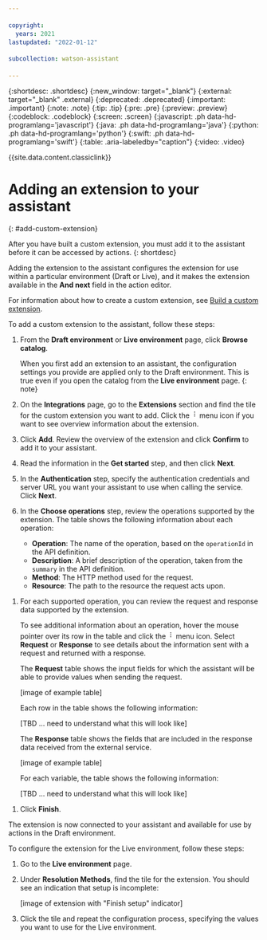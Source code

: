 ```yaml
---

copyright:
  years: 2021
lastupdated: "2022-01-12"

subcollection: watson-assistant

---
```


{:shortdesc: .shortdesc}
{:new_window: target="_blank"}
{:external: target="_blank" .external}
{:deprecated: .deprecated}
{:important: .important}
{:note: .note}
{:tip: .tip}
{:pre: .pre}
{:preview: .preview}
{:codeblock: .codeblock}
{:screen: .screen}
{:javascript: .ph data-hd-programlang='javascript'}
{:java: .ph data-hd-programlang='java'}
{:python: .ph data-hd-programlang='python'}
{:swift: .ph data-hd-programlang='swift'}
{:table: .aria-labeledby="caption"}
{:video: .video}

{{site.data.content.classiclink}}

# Adding an extension to your assistant
{: #add-custom-extension}

After you have built a custom extension, you must add it to the assistant before it can be accessed by actions.
{: shortdesc}

Adding the extension to the assistant configures the extension for use within a particular environment (Draft or Live), and it makes the extension available in the **And next** field in the action editor.

For information about how to create a custom extension, see [Build a custom extension](/docs/watson-assistant?topic=watson-assistant-build-custom-extension).

To add a custom extension to the assistant, follow these steps:

1. From the **Draft environment** or **Live environment** page, click **Browse catalog**.

    When you first add an extension to an assistant, the configuration settings you provide are applied only to the Draft environment. This is true even if you open the catalog from the **Live environment** page.
    {: note}

1. On the **Integrations** page, go to the **Extensions** section and find the tile for the custom extension you want to add. Click the ![menu icon](images/kebab.png) menu icon if you want to see overview information about the extension.

1. Click **Add**. Review the overview of the extension and click **Confirm** to add it to your assistant.

1. Read the information in the **Get started** step, and then click **Next**.

1. In the **Authentication** step, specify the authentication credentials and server URL you want your assistant to use when calling the service. Click **Next**.

1. In the **Choose operations** step, review the operations supported by the extension. The table shows the following information about each operation:

    - **Operation**: The name of the operation, based on the `operationId` in the API definition.
    - **Description**: A brief description of the operation, taken from the `summary` in the API definition.
    - **Method**: The HTTP method used for the request.
    - **Resource**: The path to the resource the request acts upon.

<!-- not sure if this is in MVP
    If you want to limit what the assistant can access, you can remove operations from the table. To remove an operation, hover the mouse pointer over its row in the table and click the ![menu icon](images/kebab.png) menu icon. Select **Remove from assistant** to remove the operation. (If you change your mind later, you can re-add the operation by selecting **Add to assistant**.) -->

1. For each supported operation, you can review the request and response data supported by the extension.

    To see additional information about an operation, hover the mouse pointer over its row in the table and click the ![menu icon](images/kebab.png) menu icon. Select **Request** or **Response** to see details about the information sent with a request and returned with a response.

    The **Request** table shows the input fields for which the assistant will be able to provide values when sending the request.
    
    [image of example table]
    
    Each row in the table shows the following information:

    [TBD ... need to understand what this will look like]

    The **Response** table shows the fields that are included in the response data received from the external service.
    
    [image of example table]
    
    For each variable, the table shows the following information:

    [TBD ... need to understand what this will look like]

  <!-- not sure what is in MVP
    If a response property contains an array, the individual elements in the array are not extracted as separate values. To access an element in an array, you must write an expression. For more information about expressions, see [Writing expressions](/docs/watson-assistant?topic=watson-assistant-expressions.md).
    {: note}
    -->

1. Click **Finish**.

The extension is now connected to your assistant and available for use by actions in the Draft environment.

To configure the extension for the Live environment, follow these steps:

1. Go to the **Live environment** page.

1. Under **Resolution Methods**, find the tile for the extension. You should see an indication that setup is incomplete:

    [image of extension with "Finish setup" indicator]

1. Click the tile and repeat the configuration process, specifying the values you want to use for the Live environment.
